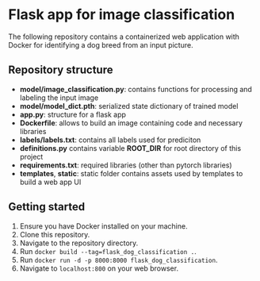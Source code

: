 # Flask app for image classification

The following repository contains a containerized web application with Docker for identifying a dog breed from an input picture.

## Repository structure

- **model/image_classification.py**: contains functions for processing and labeling the input image
- **model/model_dict.pth**: serialized state dictionary of trained model
- **app.py**: structure for a flask app
- **Dockerfile**: allows to build an image containing code and necessary libraries
- **labels/labels.txt**: contains all labels used for prediciton
- **definitions.py** contains variable **ROOT_DIR** for root directory of this project
- **requirements.txt**: required libraries (other than pytorch libraries)
- **templates**, **static**: static folder contains assets used by templates to build a web app UI

## Getting started
1. Ensure you have Docker installed on your machine.
2. Clone this repository.
3. Navigate to the repository directory.
4. Run `docker build --tag=flask_dog_classification .`. 
5. Run `docker run -d -p 8000:8000 flask_dog_classification`.
6. Navigate to `localhost:800` on your web browser.


